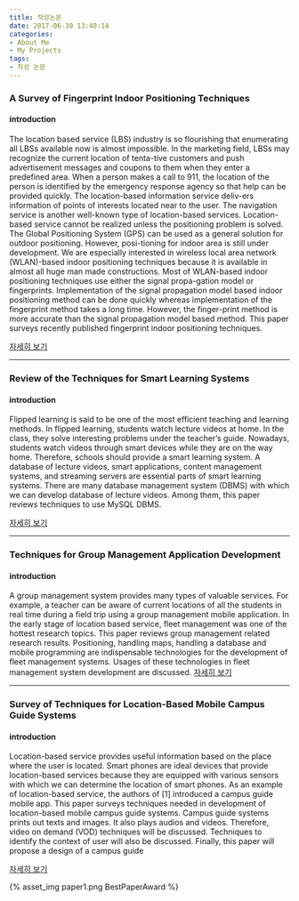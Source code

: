```yaml
---
title: 작성논문
date: 2017-06-30 13:40:14
categories:
- About Me
- My Projects
tags:
- 작성 논문
---
```




### A Survey of Fingerprint Indoor Positioning Techniques

#### introduction
The location based service (LBS) industry is so flourishing that enumerating all LBSs available now is almost impossible. In the marketing field, LBSs may recognize the current location of tenta-tive customers and push advertisement messages and coupons to them when they enter a predefined area. When a person makes a call to 911, the location of the person is identified by the emergency response agency so that help can be provided quickly. The location-based information service deliv-ers information of points of interests located near to the user. The navigation service is another well-known type of location-based services.
Location-based service cannot be realized unless the positioning problem is solved. The Global Positioning System (GPS) can be used as a general solution for outdoor positioning. However, posi-tioning for indoor area is still under development. We are especially interested in wireless local area network (WLAN)-based indoor positioning techniques because it is available in almost all huge man made constructions. Most of WLAN-based indoor positioning techniques use either the signal propa-gation model or fingerprints.
Implementation of the signal propagation model based indoor positioning method can be done quickly whereas implementation of the fingerprint method takes a long time. However, the finger-print method is more accurate than the signal propagation model based method. This paper surveys recently published fingerprint indoor positioning techniques.

[자세히 보기](http://asehl.org/vol9_2016/19.pdf)

----

### Review of the Techniques for Smart Learning Systems

#### introduction
Flipped learning is said to be one of the most efficient teaching and learning methods. In flipped learning, students watch lecture videos at home. In the class, they solve interesting problems under the teacher’s guide. Nowadays, students watch videos through smart devices while they are on the way home. Therefore, schools should provide a smart learning system.
A database of lecture videos, smart applications, content management systems, and streaming servers are essential parts of smart learning systems. There are many database management system (DBMS) with which we can develop database of lecture videos. Among them, this paper reviews techniques to use MySQL DBMS.

[자세히 보기](http://onlinepresent.org/proceedings/vol127_2016/1.pdf)

----

### Techniques for Group Management Application Development

#### introduction
A group management system provides many types of valuable services. For example, a teacher can be aware of current locations of all the students in real time during a field trip using a group management mobile application. In the early stage of location based service, fleet management was one of the hottest research topics. This paper reviews group management related research results.
Positioning, handling maps, handling a database and mobile programming are indispensable technologies for the development of fleet management systems. Usages of these technologies in fleet management system development are discussed.
[자세히 보기
](http://onlinepresent.org/proceedings/vol143_2017/14.pdf)

----
### Survey of Techniques for Location-Based Mobile Campus Guide Systems

#### introduction
Location-based service provides useful information based on the place where the user is located. Smart phones are ideal devices that provide location-based services because they are equipped with various sensors with which we can determine the location of smart phones.
As an example of location-based service, the authors of [1] introduced a campus guide mobile app. This paper surveys techniques needed in development of location-based mobile campus guide systems. Campus guide systems prints out texts and images. It also plays audios and videos. Therefore, video on demand (VOD) techniques will be discussed. Techniques to identify the context of user will also be discussed. Finally, this paper will propose a design of a campus guide

[자세히 보기
](https://www.dropbox.com/s/4rrpp97xa7fgf68/Survey%20of%20Techniques%20for%20Location-Based%20Mobile%20Campus%20Guide%20Systems.doc?dl=0)

{% asset_img paper1.png BestPaperAward %}
